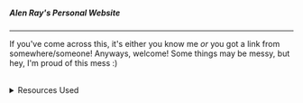 ##### Alen Ray's Personal Website
---------------------------------------
If you've come across this, it's either you know me *or* you got a link from somewhere/someone! Anyways, welcome! Some things may be messy, but hey, I'm proud of this mess :)  
<br>
<be>

<details>
<summary>Resources Used</summary>
The following are some of the resources that I have used/taken inspiration from when developing this personal website. I will do my best to keep this as up-to-date as possible!

- CS 382 Class - Modern Web Technologies
- https://www.w3schools.com/howto/howto_js_topnav.asp
- https://w3schools.com/html/html_images.asp
- https://www.w3schools.com/tags/tag_button.asp
- https://developer.mozilla.org/en-US/docs/Web/CSS/gradient/linear-gradient 
- https://www.w3schools.com/css/css_padding.asp
- https://developer.mozilla.org/en-US/docs/Web/CSS/transition-duration
- https://www.w3schools.com/howto/howto_css_custom_scrollbar.asp
- https://developer.mozilla.org/en-US/docs/Web/CSS/::-webkit-scrollbar
- https://www.w3schools.com/jsref/prop_win_sessionstorage.asp
- https://www.w3schools.com/howto/howto_js_mobile_navbar.asp (this was a HUGE help)
- https://favicon.io/favicon-generator/
    This favicon was generated using the following font:
    - Font Title: Ruwudu
    - Font Author: Copyright (c) SIL International, 2015-2023
    - Font Source: http://fonts.gstatic.com/s/ruwudu/v4/syky-y1tj6UzRKfNlQCT9tPdpw.ttf
    - Font License: SIL Open Font License, 1.1 (http://scripts.sil.org/OFL))

- https://www.w3schools.com/howto/tryit.asp?filename=tryhow_css_images_side_by_side
- https://developer.mozilla.org/en-US/docs/Web/CSS/CSS_grid_layout/Basic_concepts_of_grid_layout

###### Connect4 Resources
- https://stackoverflow.com/questions/19625646/javascript-adding-an-id-attribute-to-another-created-element
- https://w3schools.com/cssref/css3_pr_animation-keyframes.php
</details>
